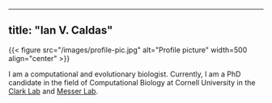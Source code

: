 
---
title: "Ian V. Caldas"
---

{{< figure src="/images/profile-pic.jpg" alt="Profile picture" width=500 align="center" >}}

I am a computational and evolutionary biologist. Currently, I am a PhD candidate in the field of Computational Biology at Cornell University in the [Clark Lab](http://blogs.cornell.edu/clarklabblog/) and [Messer Lab](https://messerlab.org).

<br/>
<a href="https://github.com/ianvcaldas"><i class="fa-brands fa-github fa-2x"></i></a>
&nbsp;
<a href="https://twitter.com/ianvcaldas"><i class="fa-brands fa-twitter fa-2x"></i></a>
&nbsp;
<a href="https://linkedin.com/in/ianvcaldas"><i class="fa-brands fa-linkedin fa-2x"></i></a>
